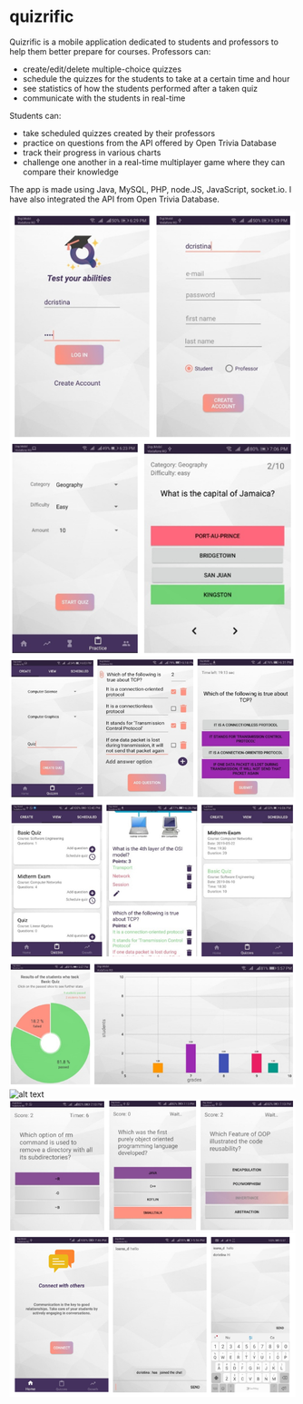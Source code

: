# quizrific

Quizrific is a mobile application dedicated to students and professors to help them better prepare for courses.
Professors can: 
- create/edit/delete multiple-choice quizzes 
- schedule the quizzes for the students to take at a certain time and hour
- see statistics of how the students performed after a taken quiz
- communicate with the students in real-time

Students can:
- take scheduled quizzes created by their professors 
- practice on questions from the API offered by Open Trivia Database
- track their progress in various charts
- challenge one another in a real-time multiplayer game where they can compare their knowledge

The app is made using Java, MySQL, PHP, node.JS, JavaScript, socket.io.
I have also integrated the API from Open Trivia Database.

![alt text](https://github.com/krystal25/quizrific/blob/master/screenshots/registration-login.png)
![alt text](https://github.com/krystal25/quizrific/blob/master/screenshots/api-quiz.png)
![alt text](https://github.com/krystal25/quizrific/blob/master/screenshots/create-quiz.png)
![alt text](https://github.com/krystal25/quizrific/blob/master/screenshots/view-quiz.png)
![alt text](https://github.com/krystal25/quizrific/blob/master/screenshots/piechart-barchart.png)
![alt text](https://github.com/krystal25/quizrific/blob/master/screenshots/linechart.png)
![alt text](https://github.com/krystal25/quizrific/blob/master/screenshots/challenge-mode.png)
![alt text](https://github.com/krystal25/quizrific/blob/master/screenshots/chat.png)

